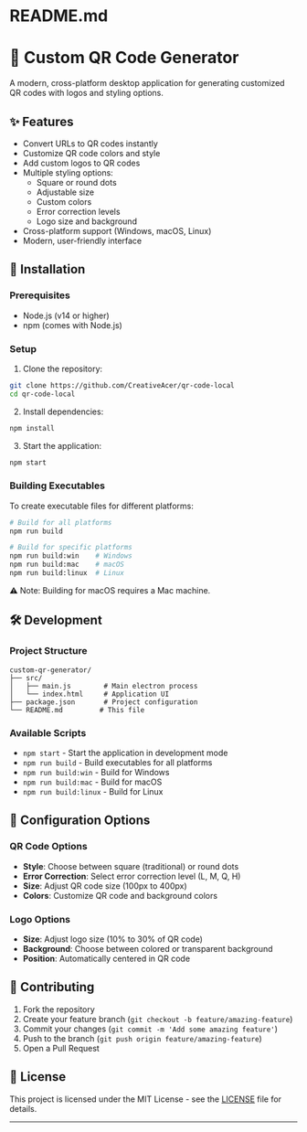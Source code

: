 # README.md
# 🎨 Custom QR Code Generator

A modern, cross-platform desktop application for generating customized QR codes with logos and styling options.

## ✨ Features

- Convert URLs to QR codes instantly
- Customize QR code colors and style
- Add custom logos to QR codes
- Multiple styling options:
  - Square or round dots
  - Adjustable size
  - Custom colors
  - Error correction levels
  - Logo size and background
- Cross-platform support (Windows, macOS, Linux)
- Modern, user-friendly interface

## 🚀 Installation

### Prerequisites
- Node.js (v14 or higher)
- npm (comes with Node.js)

### Setup
1. Clone the repository:
```bash
git clone https://github.com/CreativeAcer/qr-code-local
cd qr-code-local
```

2. Install dependencies:
```bash
npm install
```

3. Start the application:
```bash
npm start
```

### Building Executables
To create executable files for different platforms:

```bash
# Build for all platforms
npm run build

# Build for specific platforms
npm run build:win    # Windows
npm run build:mac    # macOS
npm run build:linux  # Linux
```

⚠️ Note: Building for macOS requires a Mac machine.

## 🛠️ Development

### Project Structure
```
custom-qr-generator/
├── src/
│   ├── main.js        # Main electron process
│   └── index.html     # Application UI
├── package.json       # Project configuration
└── README.md         # This file
```

### Available Scripts
- `npm start` - Start the application in development mode
- `npm run build` - Build executables for all platforms
- `npm run build:win` - Build for Windows
- `npm run build:mac` - Build for macOS
- `npm run build:linux` - Build for Linux

## 📝 Configuration Options

### QR Code Options
- **Style**: Choose between square (traditional) or round dots
- **Error Correction**: Select error correction level (L, M, Q, H)
- **Size**: Adjust QR code size (100px to 400px)
- **Colors**: Customize QR code and background colors

### Logo Options
- **Size**: Adjust logo size (10% to 30% of QR code)
- **Background**: Choose between colored or transparent background
- **Position**: Automatically centered in QR code

## 🤝 Contributing

1. Fork the repository
2. Create your feature branch (`git checkout -b feature/amazing-feature`)
3. Commit your changes (`git commit -m 'Add some amazing feature'`)
4. Push to the branch (`git push origin feature/amazing-feature`)
5. Open a Pull Request

## 📄 License

This project is licensed under the MIT License - see the [LICENSE](LICENSE) file for details.

---

